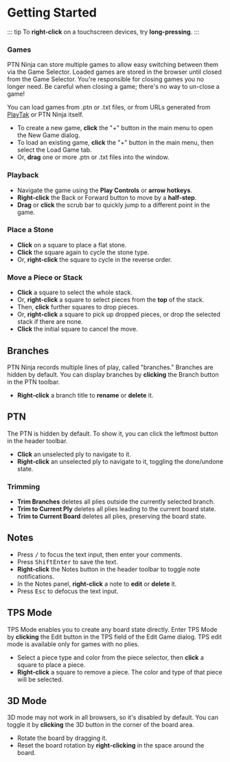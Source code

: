 Getting Started
===
::: tip
To **right-click** on a touchscreen devices, try **long-pressing**.
:::

### Games
PTN Ninja can store multiple games to allow easy switching between them via the Game Selector. Loaded games are stored in the browser until closed from the Game Selector. You're responsible for closing games you no longer need. Be careful when closing a game; there's no way to un-close a game!

You can load games from .ptn or .txt files, or from URLs generated from [PlayTak](https://www.playtak.com/games) or PTN Ninja itself.
- To create a new game, **click** the "+" button in the main menu to open the New Game dialog.
- To load an existing game, **click** the "+" button in the main menu, then select the Load Game tab.
- Or, **drag** one or more .ptn or .txt files into the window.

### Playback
- Navigate the game using the **Play Controls** or **arrow hotkeys**.
- **Right-click** the Back or Forward button to move by a **half-step**.
- **Drag** or **click** the scrub bar to quickly jump to a different point in the game.

### Place a Stone
- **Click** on a square to place a flat stone.
- **Click** the square again to cycle the stone type.
- Or, **right-click** the square to cycle in the reverse order.

### Move a Piece or Stack
- **Click** a square to select the whole stack.
- Or, **right-click** a square to select pieces from the **top** of the stack.
- Then, **click** further squares to drop pieces.
- Or, **right-click** a square to pick up dropped pieces, or drop the selected stack if there are none.
- **Click** the initial square to cancel the move.

Branches
---
PTN Ninja records multiple lines of play, called "branches." Branches are hidden by default. You can display branches by **clicking** the Branch button in the PTN toolbar.
- **Right-click** a branch title to **rename** or **delete** it.

PTN
---
The PTN is hidden by default. To show it, you can click the leftmost button in the header toolbar.
- **Click** an unselected ply to navigate to it.
- **Right-click** an unselected ply to navigate to it, toggling the done/undone state.

### Trimming
- **Trim Branches** deletes all plies outside the currently selected branch.
- **Trim to Current Ply** deletes all plies leading to the current board state.
- **Trim to Current Board** deletes all plies, preserving the board state.

Notes
---
- Press <kbd>/</kbd> to focus the text input, then enter your comments.
- Press <kbd>Shift</kbd><kbd>Enter</kbd> to save the text.
- **Right-click** the Notes button in the header toolbar to toggle note notifications.
- In the Notes panel, **right-click** a note to **edit** or **delete** it.
- Press <kbd>Esc</kbd> to defocus the text input.

TPS Mode
---
TPS Mode enables you to create any board state directly. Enter TPS Mode by **clicking** the Edit button in the TPS field of the Edit Game dialog. TPS edit mode is available only for games with no plies.
- Select a piece type and color from the piece selector, then **click** a square to place a piece.
- **Right-click** a square to remove a piece. The color and type of that piece will be selected.

3D Mode
---
3D mode may not work in all browsers, so it's disabled by default. You can toggle it by **clicking** the 3D button in the corner of the board area.
- Rotate the board by dragging it.
- Reset the board rotation by **right-clicking** in the space around the board.
